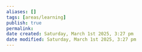 ```yaml
---
aliases: []
tags: [areas/learning]
publish: true
permalink: 
date created: Saturday, March 1st 2025, 3:27 pm
date modified: Saturday, March 1st 2025, 3:27 pm
---
```

